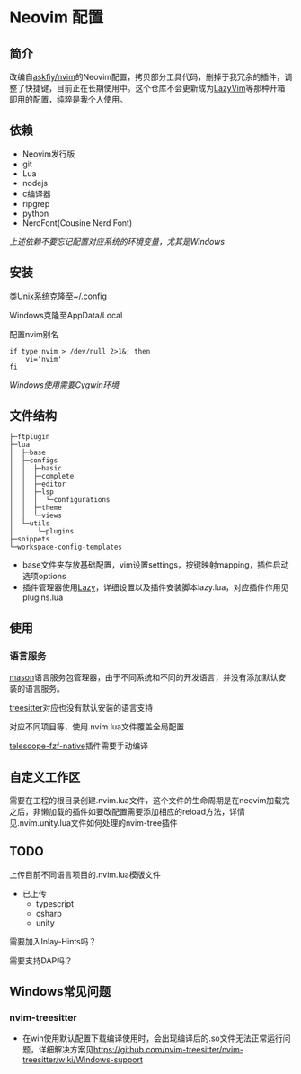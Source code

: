 # Neovim 配置
## 简介
改编自[askfiy/nvim][askfiy]的Neovim配置，拷贝部分工具代码，删掉于我冗余的插件，调整了快捷键，目前正在长期使用中。这个仓库不会更新成为[LazyVim]等那种开箱即用的配置，纯粹是我个人使用。
## 依赖
- Neovim发行版
- git
- Lua
- nodejs
- c编译器
- ripgrep
- python
- NerdFont(Cousine Nerd Font)

_上述依赖不要忘记配置对应系统的环境变量，尤其是Windows_

## 安装
类Unix系统克隆至~/.config

Windows克隆至AppData/Local

配置nvim别名
``` shell
if type nvim > /dev/null 2>1&; then
    vi=‘nvim'
fi
```

_Windows使用需要Cygwin环境_

## 文件结构
```
├─ftplugin
├─lua
│  ├─base
│  ├─configs
│  │  ├─basic
│  │  ├─complete
│  │  ├─editor
│  │  ├─lsp
│  │  │  └─configurations
│  │  ├─theme
│  │  └─views
│  └─utils
│      └─plugins
├─snippets
└─workspace-config-templates
```
- base文件夹存放基础配置，vim设置settings，按键映射mapping，插件启动选项options
- 插件管理器使用[Lazy]，详细设置以及插件安装脚本lazy.lua，对应插件作用见plugins.lua

## 使用
### 语言服务
[mason]语言服务包管理器，由于不同系统和不同的开发语言，并没有添加默认安装的语言服务。

[treesitter]对应也没有默认安装的语言支持

对应不同项目等，使用.nvim.lua文件覆盖全局配置

[telescope-fzf-native]插件需要手动编译

## 自定义工作区
需要在工程的根目录创建.nvim.lua文件，这个文件的生命周期是在neovim加载完之后，非懒加载的插件如要改配置需要添加相应的reload方法，详情见.nvim.unity.lua文件如何处理的nvim-tree插件

## TODO
上传目前不同语言项目的.nvim.lua模版文件
- 已上传
    - typescript
    - csharp
    - unity

需要加入Inlay-Hints吗？

需要支持DAP吗？

## Windows常见问题
### nvim-treesitter
- 在win使用默认配置下载编译使用时，会出现编译后的.so文件无法正常运行问题，详细解决方案见<https://github.com/nvim-treesitter/nvim-treesitter/wiki/Windows-support>




[askfiy]: https://github.com/askfiy/nvim
[LazyVim]: https://github.com/LazyVim/LazyVim
[Lazy]: https://github.com/folke/lazy.nvim
[mason]: https://github.com/williamboman/mason.nvim
[treesitter]: https://github.com/nvim-treesitter/nvim-treesitter
[telescope-fzf-native]: https://github.com/nvim-telescope/telescope-fzf-native.nvim
